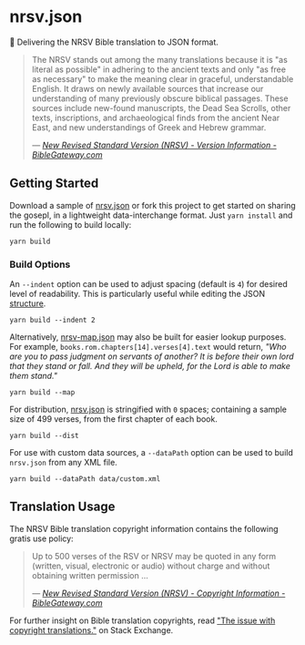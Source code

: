 # nrsv.json

📖 Delivering the NRSV Bible translation to JSON format.

>The NRSV stands out among the many translations because it is "as literal as possible" in adhering to the ancient texts and only "as free as necessary" to make the meaning clear in graceful, understandable English. It draws on newly available sources that increase our understanding of many previously obscure biblical passages. These sources include new-found manuscripts, the Dead Sea Scrolls, other texts, inscriptions, and archaeological finds from the ancient Near East, and new understandings of Greek and Hebrew grammar.
>
>_— [New Revised Standard Version (NRSV) - Version Information - BibleGateway.com](https://www.biblegateway.com/versions/New-Revised-Standard-Version-NRSV-Bible/#vinfo)_

## Getting Started

Download a sample of [nrsv.json](dist/nrsv.json) or fork this project to get started on sharing the gosepl, in a lightweight data-interchange format. Just `yarn install` and run the following to build locally:

```
yarn build
```

### Build Options

An `--indent` option can be used to adjust spacing (default is `4`) for desired level of readability. This is particularly useful while editing the JSON [structure](lib/structure.js).

```
yarn build --indent 2
```

Alternatively, [nrsv-map.json](dist/nrsv-map.json) may also be built for easier lookup purposes. For example, `books.rom.chapters[14].verses[4].text` would return, _"Who are you to pass judgment on servants of another? It is before their own lord that they stand or fall. And they will be upheld, for the Lord is able to make them stand."_

```
yarn build --map
```

For distribution, [nrsv.json](dist/nrsv.json) is stringified with `0` spaces; containing a sample size of 499 verses, from the first chapter of each book.

```
yarn build --dist
```

For use with custom data sources, a `--dataPath` option can be used to build `nrsv.json` from any XML file.

```
yarn build --dataPath data/custom.xml
```

## Translation Usage

The NRSV Bible translation copyright information contains the following gratis use policy:

>Up to 500 verses of the RSV or NRSV may be quoted in any form (written, visual, electronic or audio) without charge and without obtaining written permission ...
>
>_— [New Revised Standard Version (NRSV) - Copyright Information - BibleGateway.com](https://www.biblegateway.com/versions/New-Revised-Standard-Version-NRSV-Bible/#copy)_

For further insight on Bible translation copyrights, read ["The issue with copyright translations."](https://christianity.stackexchange.com/a/16386) on Stack Exchange.
